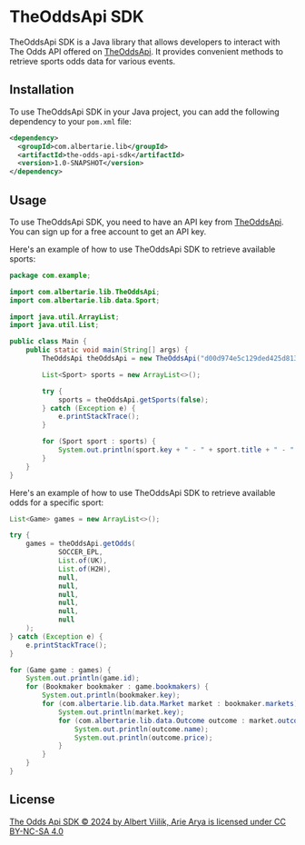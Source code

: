 # TheOddsApi SDK

TheOddsApi SDK is a Java library that allows developers to interact with The Odds API offered on [TheOddsApi](https://the-odds-api.com). It provides convenient methods to retrieve sports odds data for various events.

## Installation

To use TheOddsApi SDK in your Java project, you can add the following dependency to your `pom.xml` file:

```xml
<dependency>
  <groupId>com.albertarie.lib</groupId>
  <artifactId>the-odds-api-sdk</artifactId>
  <version>1.0-SNAPSHOT</version>
</dependency>
```

## Usage

To use TheOddsApi SDK, you need to have an API key from [TheOddsApi](https://the-odds-api.com). You can sign up for a free account to get an API key.

Here's an example of how to use TheOddsApi SDK to retrieve available sports:

```java
package com.example;

import com.albertarie.lib.TheOddsApi;
import com.albertarie.lib.data.Sport;

import java.util.ArrayList;
import java.util.List;

public class Main {
    public static void main(String[] args) {
        TheOddsApi theOddsApi = new TheOddsApi("d00d974e5c129ded425d81328aab35c1");

        List<Sport> sports = new ArrayList<>();

        try {
            sports = theOddsApi.getSports(false);
        } catch (Exception e) {
            e.printStackTrace();
        }

        for (Sport sport : sports) {
            System.out.println(sport.key + " - " + sport.title + " - " + sport.description);
        }
    }
}
```

Here's an example of how to use TheOddsApi SDK to retrieve available odds for a specific sport:

```java
List<Game> games = new ArrayList<>();

try {
    games = theOddsApi.getOdds(
            SOCCER_EPL,
            List.of(UK),
            List.of(H2H),
            null,
            null,
            null,
            null,
            null,
            null
    );
} catch (Exception e) {
    e.printStackTrace();
}

for (Game game : games) {
    System.out.println(game.id);
    for (Bookmaker bookmaker : game.bookmakers) {
        System.out.println(bookmaker.key);
        for (com.albertarie.lib.data.Market market : bookmaker.markets) {
            System.out.println(market.key);
            for (com.albertarie.lib.data.Outcome outcome : market.outcomes) {
                System.out.println(outcome.name);
                System.out.println(outcome.price);
            }
        }
    }
}
```

## License

[The Odds Api SDK © 2024 by Albert Viilik, Arie Arya is licensed under CC BY-NC-SA 4.0](https://creativecommons.org/licenses/by-nc-sa/4.0/)
